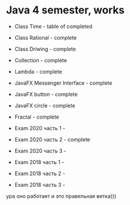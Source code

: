 # Java 4 semester, works
- Class Time - table of completed 
- Class Rational - complete
- Class Driwing - complete
- Collection - complete
- Lambda - complete
- JavaFX Messenger Interface - complete
- JavaFX button - complete
- JavaFX circle - complete
- Fractal - complete

- Exam 2020 часть 1 - 
- Exam 2020 часть 2 - complete
- Exam 2020 часть 3 - 

- Exam 2018 часть 1 - 
- Exam 2018 часть 2 - 
- Exam 2018 часть 3 - 

ура оно работает и это правельная ветка)))